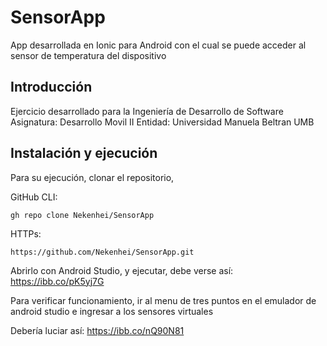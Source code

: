 # SensorApp

App desarrollada en Ionic para Android con el cual se puede acceder al 
sensor de temperatura del dispositivo

## Introducción

Ejercicio desarrollado para la Ingeniería de Desarrollo de Software
Asignatura: Desarrollo Movil II
Entidad: Universidad Manuela Beltran UMB

## Instalación y ejecución

Para su ejecución, clonar el repositorio,

GitHub CLI:
```
gh repo clone Nekenhei/SensorApp
```

HTTPs:
```
https://github.com/Nekenhei/SensorApp.git
```

Abrirlo con Android Studio, y ejecutar, debe verse así: https://ibb.co/pK5yj7G

Para verificar funcionamiento, ir al menu de tres puntos en el emulador de android studio e ingresar a los sensores virtuales

Debería luciar así: https://ibb.co/nQ90N81





